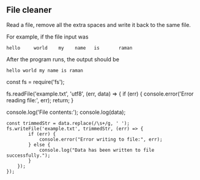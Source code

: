 ## File cleaner
Read a file, remove all the extra spaces and write it back to the same file.

For example, if the file input was
```
hello     world    my    name   is       raman
```

After the program runs, the output should be

```
hello world my name is raman
```


const fs = require('fs');

fs.readFile('example.txt', 'utf8', (err, data) => {
  if (err) {
    console.error('Error reading file:', err);
    return;
  }

  console.log('File contents:');
  console.log(data);

    const trimmedStr = data.replace(/\s+/g, ' ');
    fs.writeFile('example.txt', trimmedStr, (err) => {
            if (err) {
                console.error("Error writing to file:", err);
            } else {
                console.log("Data has been written to file successfully.");
            }
        });
    });